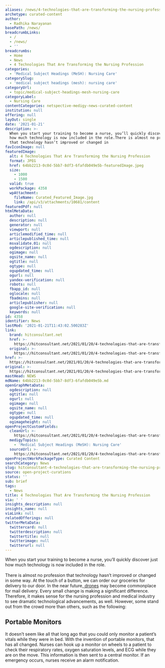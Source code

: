 ```yaml
---
aliases: /news/4-technologies-that-are-transforming-the-nursing-profession
archetype: curated-content
author:
  - Radhika Narayanan
basePath: /news/
breadcrumbLinks:
  - /
  - /news/
  - ''
breadcrumbs:
  - Home
  - News
  - 4 Technologies That Are Transforming the Nursing Profession
categories:
  - 'Medical Subject Headings (MeSH): Nursing Care'
categorySlug:
  - 'medical subject headings (mesh): nursing care'
categoryUrl:
  - topic/medical-subject-headings-mesh-nursing-care
categoryLabel:
  - Nursing Care
contentCategories: netspective-medigy-news-curated-content
institution: null
offering: null
layOut: single
date: '2021-01-21'
description: >-
  When you start your training to become a nurse, you’ll quickly discover just
  how much technology is now included in the role.There is almost no profession
  that technology hasn’t improved or changed in
favIconImage: null
featuredImage:
  alt: 4 Technologies That Are Transforming the Nursing Profession
  format: JPEG
  href: 64bb2213-0c0d-5bb7-8df3-6fafdb049e5b-featuredImage.jpeg
  size:
    - 1000
    - 1500
  valid: true
  workPackage: 4358
  wpAttachment:
    fileName: Curated_Featured_Image.jpg
    link: /api/v3/attachments/10681/content
featuredPdf: null
htmlMetaData:
  author: null
  description: null
  generator: null
  viewport: null
  articlemodified_time: null
  articlepublished_time: null
  msvalidate.01: null
  ogdescription: null
  ogimage: null
  ogsite_name: null
  ogtitle: null
  ogtype: null
  ogupdated_time: null
  ogurl: null
  yandex-verification: null
  robots: null
  fbapp_id: null
  oglocale: null
  fbadmins: null
  articlepublisher: null
  google-site-verification: null
  keywords: null
id: 4358
identifier: News
lastMod: '2021-01-21T11:43:02.500283Z'
link:
  brand: hitconsultant.net
  href: >-
    https://hitconsultant.net/2021/01/20/4-technologies-that-are-transforming-the-nursing-profession/#.YAll1-j7RPY
  original: >-
    https://hitconsultant.net/2021/01/20/4-technologies-that-are-transforming-the-nursing-profession/#.YAll1-j7RPY
href: >-
  https://hitconsultant.net/2021/01/20/4-technologies-that-are-transforming-the-nursing-profession/#.YAll1-j7RPY
original: >-
  https://hitconsultant.net/2021/01/20/4-technologies-that-are-transforming-the-nursing-profession/#.YAll1-j7RPY
mastHead: NEWS
mdName: 64bb2213-0c0d-5bb7-8df3-6fafdb049e5b.md
openGraphMetaData:
  ogdescription: null
  ogtitle: null
  ogurl: null
  ogimage: null
  ogsite_name: null
  ogtype: null
  ogupdated_time: null
  ogimageheight: null
openProjectCustomFields:
  cleanUrl: >-
    https://hitconsultant.net/2021/01/20/4-technologies-that-are-transforming-the-nursing-profession/#.YAll1-j7RPY
  medigyTopics:
    - 'Medical Subject Headings (MeSH): Nursing Care'
  sourceUrl: >-
    https://hitconsultant.net/2021/01/20/4-technologies-that-are-transforming-the-nursing-profession/#.YAll1-j7RPY
openProjectWorkPackageType: Curated Content
searchCategory: News
slug: hitconsultant-4-technologies-that-are-transforming-the-nursing-profession
source: open-project-curations
status: ''
sub: brief
tags:
  - News
title: 4 Technologies That Are Transforming the Nursing Profession
via: ' '
insights_description: null
insights_name: null
viaLink: null
relatedOfferings: null
twitterMetaData:
  twittercard: null
  twitterdescription: null
  twittertitle: null
  twitterimage: null
  twitterurl: null
---
```

<p>When you start your training to become a nurse, you’ll quickly discover just how much technology is now included in the role.<br><br>There is almost no profession that technology hasn’t improved or changed in some way. At the touch of a button, we can order our groceries for delivery to our door. In the near future,<a href="https://hitconsultant.net/2020/07/15/wake-forest-baptist-health-launches-drone-delivery-covid-19/#.X_5eLdgzaUk"> drones</a> may become commonplace for mail delivery. Every small change is making a significant difference. Therefore, it makes sense for the nursing profession and medical industry to see dramatic technological advancements, as well. However, some stand out from the crowd more than others, such as the following:&nbsp;</p><h2><strong>Portable Monitors</strong></h2><p>It doesn’t seem like all that long ago that you could only monitor a patient’s vitals while they were in bed. With the invention of portable monitors, that has all changed. Nurses can hook up a monitor on wheels to a patient to check their respiratory rates, oxygen saturation levels, and ECG while they are on the move. This information is then sent to a central monitor. If an emergency occurs, nurses receive an alarm notification.&nbsp;</p>